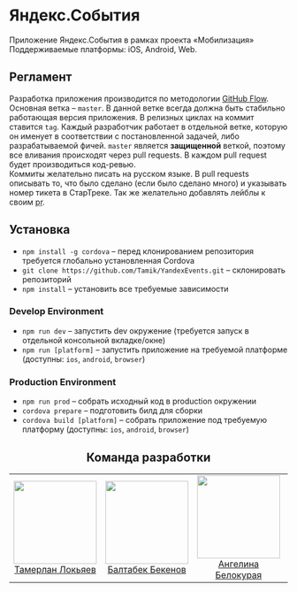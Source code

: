 # Яндекс.События
Приложение Яндекс.События в рамках проекта &laquo;Мобилизация&raquo;  
Поддерживаемые платформы: iOS, Android, Web.

## Регламент
Разработка приложения производится по методологии [GitHub Flow](https://guides.github.com/introduction/flow/). Основная ветка – `master`. В данной ветке всегда должна быть стабильно работающая версия приложения. В релизных циклах на коммит ставится `tag`.
Каждый разработчик работает в отдельной ветке, которую он именует в соответствии с постановленной задачей, либо разрабатываемой фичей. `master` является **защищенной** веткой, поэтому все вливания происходят через pull requests. В каждом pull request будет производиться код-ревью.  
Коммиты желательно писать на русском языке. В pull requests описывать то, что было сделано (если было сделано много) и указывать номер тикета в СтарТреке. Так же желательно добавлять лейблы к своим <abbr title="pull request">pr</abbr>.

## Установка
- `npm install -g cordova` – перед клонированием репозитория требуется глобально установленная Cordova
- `git clone https://github.com/Tamik/YandexEvents.git` – склонировать репозиторий
- `npm install` – установить все требуемые зависимости

### Develop Environment
- `npm run dev` – запустить dev окружение (требуется запуск в отдельной консольной вкладке/окне)
- `npm run [platform]` – запустить приложение на требуемой платформе (доступны: `ios`, `android`, `browser`)

### Production Environment
- `npm run prod` – собрать исходный код в production окружении
- `cordova prepare` – подготовить билд для сборки
- `cordova build [platform]` – собрать приложение под требуемую платформу (доступны: `ios`, `android`, `browser`)

<h2 align="center">Команда разработки</h2>
<table align="center">
    <tr align="center">
      <td align="center">
        <a href="https://github.com/Tamik">
          <img width="150" height="150" src="https://static.yamblz.ru/events/team/lokyaev.jpg">
        </a>
        <br>
        <a href="https://github.com/Tamik">Тамерлан Локьяев</a>
      </td>
      <td align="center">
        <a href="https://github.com/cybri0nix">
          <img width="150" height="150" src="https://static.yamblz.ru/events/team/bekenov.jpg">
        </a>
        <br>
        <a href="https://github.com/cybri0nix">Балтабек Бекенов</a>
      </td>
      <td align="center">
        <a href="https://github.com/Lunory">
          <img width="150" height="150" src="https://static.yamblz.ru/events/team/belokuraya.jpg">
        </a>
        <br>
        <a href="https://github.com/Lunory">Ангелина Белокурая</a>
      </td>
      <td align="center">
        <a href="https://github.com/oktava6">
          <img width="150" height="150" src="https://static.yamblz.ru/events/team/shchedrin.jpg">
        </a>
        <br>
        <a href="https://github.com/oktava6">Иван Щедрин</a>
      </td>
    <tr>
</table>
